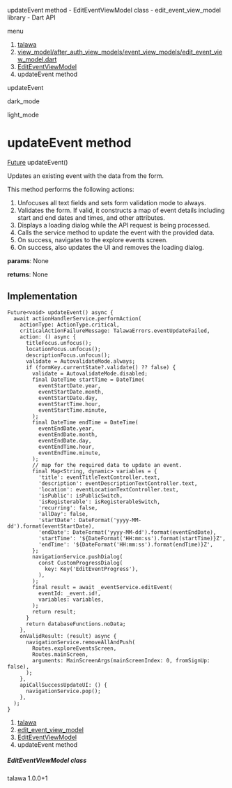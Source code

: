 




updateEvent method - EditEventViewModel class - edit\_event\_view\_model library - Dart API







menu

1. [talawa](../../index.html)
2. [view\_model/after\_auth\_view\_models/event\_view\_models/edit\_event\_view\_model.dart](../../file-___home_harshil_Desktop_open-source_palisadoes_talawa_lib_view_model_after_auth_view_models_event_view_models_edit_event_view_model/)
3. [EditEventViewModel](../../file-___home_harshil_Desktop_open-source_palisadoes_talawa_lib_view_model_after_auth_view_models_event_view_models_edit_event_view_model/EditEventViewModel-class.html)
4. updateEvent method

updateEvent


dark\_mode

light\_mode




# updateEvent method


[Future](https://api.flutter.dev/flutter/dart-core/Future-class.html)<void>
updateEvent()

Updates an existing event with the data from the form.

This method performs the following actions:

1. Unfocuses all text fields and sets form validation mode to always.
2. Validates the form. If valid, it constructs a map of event details including
   start and end dates and times, and other attributes.
3. Displays a loading dialog while the API request is being processed.
4. Calls the service method to update the event with the provided data.
5. On success, navigates to the explore events screen.
6. On success, also updates the UI and removes the loading dialog.

**params**:
None

**returns**:
None


## Implementation

```
Future<void> updateEvent() async {
  await actionHandlerService.performAction(
    actionType: ActionType.critical,
    criticalActionFailureMessage: TalawaErrors.eventUpdateFailed,
    action: () async {
      titleFocus.unfocus();
      locationFocus.unfocus();
      descriptionFocus.unfocus();
      validate = AutovalidateMode.always;
      if (formKey.currentState?.validate() ?? false) {
        validate = AutovalidateMode.disabled;
        final DateTime startTime = DateTime(
          eventStartDate.year,
          eventStartDate.month,
          eventStartDate.day,
          eventStartTime.hour,
          eventStartTime.minute,
        );
        final DateTime endTime = DateTime(
          eventEndDate.year,
          eventEndDate.month,
          eventEndDate.day,
          eventEndTime.hour,
          eventEndTime.minute,
        );
        // map for the required data to update an event.
        final Map<String, dynamic> variables = {
          'title': eventTitleTextController.text,
          'description': eventDescriptionTextController.text,
          'location': eventLocationTextController.text,
          'isPublic': isPublicSwitch,
          'isRegisterable': isRegisterableSwitch,
          'recurring': false,
          'allDay': false,
          'startDate': DateFormat('yyyy-MM-dd').format(eventStartDate),
          'endDate': DateFormat('yyyy-MM-dd').format(eventEndDate),
          'startTime': '${DateFormat('HH:mm:ss').format(startTime)}Z',
          'endTime': '${DateFormat('HH:mm:ss').format(endTime)}Z',
        };
        navigationService.pushDialog(
          const CustomProgressDialog(
            key: Key('EditEventProgress'),
          ),
        );
        final result = await _eventService.editEvent(
          eventId: _event.id!,
          variables: variables,
        );
        return result;
      }
      return databaseFunctions.noData;
    },
    onValidResult: (result) async {
      navigationService.removeAllAndPush(
        Routes.exploreEventsScreen,
        Routes.mainScreen,
        arguments: MainScreenArgs(mainScreenIndex: 0, fromSignUp: false),
      );
    },
    apiCallSuccessUpdateUI: () {
      navigationService.pop();
    },
  );
}
```

 


1. [talawa](../../index.html)
2. [edit\_event\_view\_model](../../file-___home_harshil_Desktop_open-source_palisadoes_talawa_lib_view_model_after_auth_view_models_event_view_models_edit_event_view_model/)
3. [EditEventViewModel](../../file-___home_harshil_Desktop_open-source_palisadoes_talawa_lib_view_model_after_auth_view_models_event_view_models_edit_event_view_model/EditEventViewModel-class.html)
4. updateEvent method

##### EditEventViewModel class





talawa
1.0.0+1







